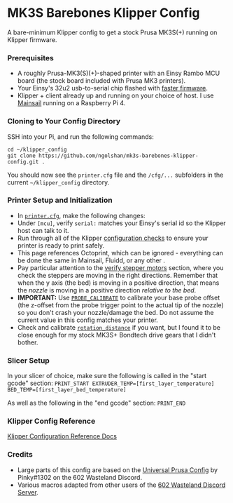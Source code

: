 # MK3S Barebones Klipper Config

A bare-minimum Klipper config to get a stock Prusa MK3S(+) running on Klipper firmware.

### Prerequisites

  * A roughly Prusa-MK3(S)(+)-shaped printer with an Einsy Rambo MCU board (the stock board included with Prusa MK3 printers).
  * Your Einsy's 32u2 usb-to-serial chip flashed with [faster firmware](https://github.com/PrusaOwners/prusaowners/wiki/hoodloader2).
  * Klipper + client already up and running on your choice of host. I use [Mainsail](https://docs.mainsail.xyz/) running on a Raspberry Pi 4.

### Cloning to Your Config Directory

SSH into your Pi, and run the following commands:

    cd ~/klipper_config
    git clone https://github.com/ngolshan/mk3s-barebones-klipper-config.git .

You should now see the `printer.cfg` file and the `/cfg/...` subfolders in the current `~/klipper_config` directory.


### Printer Setup and Initialization

 * In [`printer.cfg`](/printer.cfg), make the following changes:
  * Under `[mcu]`, verify `serial:` matches your Einsy's serial id so the Klipper host can talk to it.
 * Run through all of the Klipper [configuration checks](https://www.klipper3d.org/Config_checks.html) to ensure your printer is ready to print safely.
  * This page references Octoprint, which can be ignored - everything can be done the same in Mainsail, Fluidd, or any other .  
  * Pay particular attention to the [verify stepper motors](https://www.klipper3d.org/Config_checks.html#verify-stepper-motors) section, where you check the steppers are moving in the right directions. Remember that when the y axis (the bed) is moving in a positive direction, that means the *nozzle* is moving in a positive direction *relative to the bed*.
 * **IMPORTANT:** Use [`PROBE_CALIBRATE`](https://www.klipper3d.org/Probe_Calibrate.html#calibrating-probe-z-offset) to calibrate your base probe offset (the z-offset from the probe trigger point to the actual tip of the nozzle) so you don't crash your nozzle/damage the bed. Do not assume the current value in this config matches your printer.
 * Check and calibrate [`rotation_distance`](https://www.klipper3d.org/Rotation_Distance.html) if you want, but I found it to be close enough for my stock MK3S+ Bondtech drive gears that I didn't bother.

 ### Slicer Setup
 
 In your slicer of choice, make sure the following is called in the "start gcode" section: 
 `PRINT_START EXTRUDER_TEMP=[first_layer_temperature] BED_TEMP=[first_layer_bed_temperature]`
 
 As well as the following in the "end gcode" section:
 `PRINT_END`
 
 
 ### Klipper Config Reference

 [Klipper Configuration Reference Docs](https://www.klipper3d.org/Config_Reference.html)
 
 
 
 ### Credits
 
* Large parts of this config are based on the [Universal Prusa Config](https://github.com/Prutsium/3D-Druckerplausch-Klipper) by Pinky#1302 on the 602 Wasteland Discord.
* Various macros adapted from other users of the [602 Wasteland Discord Server](https://discord.gg/hYUjSnW).
